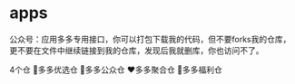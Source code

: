 # apps
公众号：应用多多专用接口，你可以打包下载我的代码，但不要forks我的仓库，更不要在文件中继续链接到我的仓库，发现后我就删库，你也访问不了。

4个仓
💚多多优选仓
💛多多公众仓
❤️多多聚合仓
💜多多福利仓